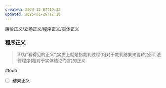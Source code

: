 ```yaml
---
created: 2024-12-07T19:32
updated: 2025-01-26T12:19
---
```

廉价正义/立场正义/程序正义/实体正义

### 程序正义

> 即为"看得见的正义",实质上就是指裁判过程(相对于裁判结果来言)的公平,法律程序(相对于实体结论而言)的正义

#todo
- [ ] 结果正义




